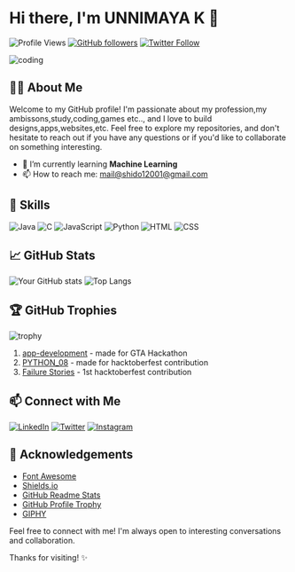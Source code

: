 # Hi there, I'm UNNIMAYA K 👋

![Profile Views](https://komarev.com/ghpvc/?username=Unnimaya6122004&label=Profile%20views&color=0e75b6&style=flat)
[![GitHub followers](https://img.shields.io/github/followers/Unnimaya6122004?label=Follow&style=social)](https://github.com/Unnimaya6122004/?tab=follow)
[![Twitter Follow](https://img.shields.io/twitter/follow/UnnimayaK423265?style=social)](https://twitter.com/UnnimayaK423265)

![coding](https://encrypted-tbn0.gstatic.com/images?q=tbn:ANd9GcTNdk5V18aX-fBmN5vLv5_EjjDx7zz7kLzHltve0RH6MHZzdDvRq6PmE5vixnTHOuSPC10&usqp=CAU)

## 🧑‍💻 About Me

Welcome to my GitHub profile! I'm passionate about my profession,my ambissons,study,coding,games etc.., and I love to build designs,apps,websites,etc. Feel free to explore my repositories, and don't hesitate to reach out if you have any questions or if you'd like to collaborate on something interesting.
- 🌱 I’m currently learning **Machine Learning**
- 📫 How to reach me: [mail@shido12001@gmail.com](mailto:shido12001@gmail.com)

## 🚀 Skills
![Java](https://img.shields.io/badge/Java-F7DF1E?style=for-the-badge&logo=java&logoColor=black)
![C](https://img.shields.io/badge/C-1572B6?style=for-the-badge&logo=c&logoColor=white)
![JavaScript](https://img.shields.io/badge/JavaScript-F7DF1E?style=for-the-badge&logo=javascript&logoColor=black)
![Python](https://img.shields.io/badge/Python-3776AB?style=for-the-badge&logo=python&logoColor=white)
![HTML](https://img.shields.io/badge/HTML-E34F26?style=for-the-badge&logo=html&logoColor=white)
![CSS](https://img.shields.io/badge/CSS-1572B6?style=for-the-badge&logo=css&logoColor=white)

## 📈 GitHub Stats

![Your GitHub stats](https://github-readme-stats.vercel.app/api?username=Unnimaya6122004&show_icons=true&theme=radical)
![Top Langs](https://github-readme-stats.vercel.app/api/top-langs/?username=Unnimaya6122004&layout=compact&theme=radical)

## 🏆 GitHub Trophies

![trophy](https://github-profile-trophy.vercel.app/?username=Unnimaya6122004&theme=onedark)

1. [app-development](https://github.com/Unnimaya6122004/app-development) - made for GTA Hackathon
2. [PYTHON_08](https://github.com/Unnimaya6122004/PYTHON__08) - made for hacktoberfest contribution
3. [Failure Stories](https://github.com/Unnimaya6122004/Failurestories) - 1st hacktoberfest contribution

## 📫 Connect with Me

[![LinkedIn](https://img.shields.io/badge/LinkedIn-0077B5?style=for-the-badge&logo=linkedin&logoColor=white)](https://linkedin.com/in/unnimaya-k-b2190926b)
[![Twitter](https://img.shields.io/badge/Twitter-1DA1F2?style=for-the-badge&logo=twitter&logoColor=white)](https://twitter.com/UnnimayaK423265)
[![Instagram](https://img.shields.io/badge/Instagram-E4405F?style=for-the-badge&logo=instagram&logoColor=white)](https://instagram.com/umk_06122004)

## 📝 Acknowledgements

- [Font Awesome](https://fontawesome.com)
- [Shields.io](https://shields.io/)
- [GitHub Readme Stats](https://github.com/anuraghazra/github-readme-stats)
- [GitHub Profile Trophy](https://github.com/ryo-ma/github-profile-trophy)
- [GIPHY](https://giphy.com/)

Feel free to connect with me! I'm always open to interesting conversations and collaboration.

Thanks for visiting! ✨
